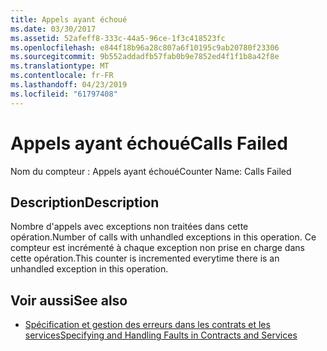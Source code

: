 ```yaml
---
title: Appels ayant échoué
ms.date: 03/30/2017
ms.assetid: 52afeff8-333c-44a5-96ce-1f3c418523fc
ms.openlocfilehash: e844f18b96a28c807a6f10195c9ab20780f23306
ms.sourcegitcommit: 9b552addadfb57fab0b9e7852ed4f1f1b8a42f8e
ms.translationtype: MT
ms.contentlocale: fr-FR
ms.lasthandoff: 04/23/2019
ms.locfileid: "61797408"
---
```

# <a name="calls-failed"></a><span data-ttu-id="b8034-102">Appels ayant échoué</span><span class="sxs-lookup"><span data-stu-id="b8034-102">Calls Failed</span></span>
<span data-ttu-id="b8034-103">Nom du compteur : Appels ayant échoué</span><span class="sxs-lookup"><span data-stu-id="b8034-103">Counter Name: Calls Failed</span></span>  
  
## <a name="description"></a><span data-ttu-id="b8034-104">Description</span><span class="sxs-lookup"><span data-stu-id="b8034-104">Description</span></span>  
 <span data-ttu-id="b8034-105">Nombre d'appels avec exceptions non traitées dans cette opération.</span><span class="sxs-lookup"><span data-stu-id="b8034-105">Number of calls with unhandled exceptions in this operation.</span></span> <span data-ttu-id="b8034-106">Ce compteur est incrémenté à chaque exception non prise en charge dans cette opération.</span><span class="sxs-lookup"><span data-stu-id="b8034-106">This counter is incremented everytime there is an unhandled exception in this operation.</span></span>  
  
## <a name="see-also"></a><span data-ttu-id="b8034-107">Voir aussi</span><span class="sxs-lookup"><span data-stu-id="b8034-107">See also</span></span>

- [<span data-ttu-id="b8034-108">Spécification et gestion des erreurs dans les contrats et les services</span><span class="sxs-lookup"><span data-stu-id="b8034-108">Specifying and Handling Faults in Contracts and Services</span></span>](../../../../../docs/framework/wcf/specifying-and-handling-faults-in-contracts-and-services.md)
